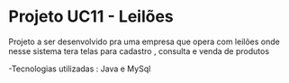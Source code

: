 # Projeto UC11 - Leilões

Projeto a ser desenvolvido pra uma empresa que opera com leilões onde nesse sistema tera telas para cadastro , consulta  e venda de produtos

-Tecnologias utilizadas : Java e MySql